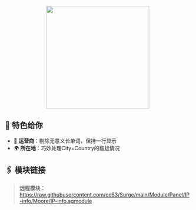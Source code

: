 <div align="center">
    
<img src="https://raw.githubusercontent.com/cc63/Surge/main/Module/Panel/IP-info/Moore/IP.PNG" width="280">

</div>

## 🌟 特色给你

- 📱 **运营商**：剔除无意义长单词，保持一行显示
- 🌍 **所在地**：巧妙处理City=Country的尴尬情况

## 🖇 模块链接

> **远程模块：** https://raw.githubusercontent.com/cc63/Surge/main/Module/Panel/IP-info/Moore/IP-info.sgmodule
